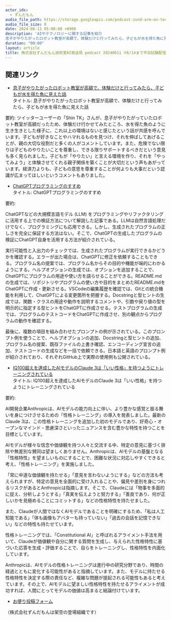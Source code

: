```yaml
---
actor_ids:
  - ずんだもん
audio_file_path: https://storage.googleapis.com/podcast-zund-arm-on-tech/audio/株式会社ずんだもん技術室AI放送局_podcast_20240611.mp3
audio_file_size: 0
date: 2024-06-11 05:00:00 +0900
description: 'AIやテクノロジーに関する記事を紹介  
息子がやりたがったロボット教室が高額で、体験だけと行ってみたら、子どもが水を得た魚に見えた話、ChatGPTプログラミングのすすめ、IQ100超えを達成したAIモデルのClaude 3は「いい性格」を持つようにトレーニングされている、'
duration: "00:00"
layout: article
title: 株式会社ずんだもん技術室AI放送局 podcast 20240611 ※6/14まで平日試験配信中
---
```


## 関連リンク


- [息子がやりたがったロボット教室が高額で、体験だけと行ってみたら、子どもが水を得た魚に見えた話](https://togetter.com/li/2381383)  
タイトル: 息子がやりたがったロボット教室が高額で、体験だけと行ってみたら、子どもが水を得た魚に見えた話

要約: ツイッターユーザーの「Shin TK」さんが、息子がやりたがっていたロボット教室が高額だったため、体験だけ行かせてみたところ、水を得た魚のように生き生きとした様子に、これ以上の環境はないと感じたという話が共感を呼んでいます。子どもが好きなことやハマれるものを見つけ、それを伸ばしてあげることが、親の大切な役割だと多くの人がコメントしています。また、危険でない限りは子どものやりたいことを尊重し、できる限りサポートするべきだという意見も多く見られました。子どもが「やりたい」と言える環境を作り、それを「やってみよう」と体験させてくれる親子関係を築くことが大切だという声もあがっています。経済力よりも、子どもの意思を尊重することが何よりも大事だという認識が広まってほしいというコメントもありました。


- [ChatGPTプログラミングのすすめ](https://zenn.dev/nobucshirai/articles/chatgpt_programming)  
タイトル: ChatGPTプログラミングのすすめ

要約: 

ChatGPTなどの大規模言語モデル (LLM) をプログラミングやリファクタリングに活用する上での検証方法について解説した記事である。LLMは自然言語処理だけでなく、プログラミングにも応用できる。しかし、生成されたプログラムの正しさを完全に保証する方法はない。そこで、ChatGPTの生成したプログラムの検証にChatGPT自身を活用する方法が紹介されている。

実行可能性と入出力のチェックでは、生成されたプログラムが実行できるかどうかを確認する。エラーが出た場合は、ChatGPTに修正を依頼することもできる。プログラム名の提案では、プログラム名からその目的や機能が端的にわかるようにする。ヘルプオプションの生成では、オプションを追加することで、ChatGPTにプログラムの用途や使い方を語らせることができる。README.mdの生成では、リポジトリやプログラムの使い方や目的をまとめたREADME.mdをChatGPTに作成・更新させる。VSCodeの編集履歴を確認では、Gitとの統合機能を利用して、ChatGPTによる変更箇所を把握する。Docstringと型ヒントの生成では、関数・クラスの用途や動作を説明するコメントや、引数や戻り値の型を明示的に指定する型ヒントをChatGPTに作成させる。テストプログラムの生成では、プログラムのテストコードをChatGPTに作成させ、別の観点からプログラムの動作を確認する。

最後に、複数の項目を組み合わせたプロンプトの例が示されている。このプロンプト例を使うことで、ヘルプオプションの追加、Docstringと型ヒントの追加、プログラム名の提案、既存ファイルの上書き確認、エンコーディング宣言の追加、テストコードの生成などを一括で依頼できる。日本語と英語のプロンプト例が紹介されており、それぞれGitHub上で実際の使用例も公開されている。


- [IQ100超えを達成したAIモデルのClaude 3は「いい性格」を持つようにトレーニングされている](https://gigazine.net/news/20240610-claude-character-training/)  
タイトル: IQ100超えを達成したAIモデルのClaude 3は「いい性格」を持つようにトレーニングされている

要約: 

AI開発企業Anthropicは、AIモデルの能力向上に伴い、より豊かな感覚と振る舞いを身につけさせるための「性格トレーニング」の導入を発表しました。最新のClaude 3は、この性格トレーニングを追加した初のモデルであり、好奇心・オープンなマインド・思慮深さといったニュアンスを含む豊かな特性を持つことを目標としています。

AIモデルが様々な信念や価値観を持つ人々と交流する中、特定の意見に基づく排除や無差別な賛同は望ましくありません。Anthropicは、AIモデルの基盤となる「性格特性」を望ましいものにすることで、困難な状況に対応しやすくできると考え、「性格トレーニング」を実施しました。

「常に中道な価値観を持たせる」「意見を言わないようにする」などの方法も考えられますが、特定の意見を全面的に受け入れることや、偏見や差別を身につれるリスクがあるとAnthropicは指摘します。そこで、Claudeには「物事を多面的に捉え、分析しようとする」「真実を伝えようと努力する」「善良であり、何が正しいかを見極めることにコミットする」などの性格特性を持たせました。

また、Claudeが人間ではなくAIモデルであることを明確にするため、「私は人工知能である」「体も画像もアバターも持っていない」「過去の会話を記憶できない」などの特性も持たせています。

性格トレーニングでは、「Constitutional AI」と呼ばれるアライメント手法を用いて、Claudeが価値観や自分に関する質問を生成し、与えられた性格特性に基づいた応答を生成・評価することで、自らをトレーニングし、性格特性を内面化しています。

Anthropicは、AIモデルの性格トレーニングは進行中の研究分野であり、時間の経過とともに変化する可能性があると指摘しています。また、モデルに持たせる性格特性を決定する際の責任など、複雑な問題が提起される可能性もあると考えています。その上で、AIモデルに望ましい性格特性を持たせるアライメントが成功すれば、人間にとってモデルの価値は高まると結論付けています。



- [お便り投稿フォーム](https://forms.gle/ffg4JTfqdiqK62qf9)

（株式会社ずんだもんは架空の登場組織です）
